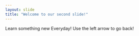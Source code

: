 ```yaml
---
layout: slide
title: "Welcome to our second slide!"
---
```

Learn something new Everyday!
Use the left arrow to go back!
